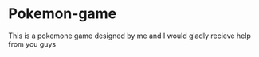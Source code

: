 # Pokemon-game
This is a pokemone game designed by me
and I would gladly recieve help from you guys
